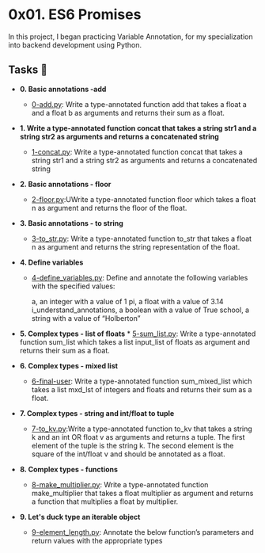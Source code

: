 # 0x01. ES6 Promises 

In this project, I began practicing Variable Annotation, for my specialization into backend development using Python.

## Tasks :page_with_curl:

* **0. Basic annotations -add**
  * [0-add.py](./0-add.py): Write a type-annotated function add that takes a float a and a float b as arguments and returns their sum as a float. 

* **1. Write a type-annotated function concat that takes a string str1 and a string str2 as arguments and returns a concatenated string**
  * [1-concat.py](./1-concat.py): Write a type-annotated function concat that takes a string str1 and a string str2 as arguments and returns a concatenated string
  
* **2. Basic annotations - floor**
  * [2-floor.py](./2-floor.py):UWrite a type-annotated function floor which takes a float n as argument and returns the floor of the float.


* **3. Basic annotations - to string**
  * [3-to_str.py](./3-to_str.py): Write a type-annotated function to_str that takes a float n as argument and returns the string representation of the float.

* **4. Define variables**
  * [4-define_variables.py](./4-define_variables.py): Define and annotate the following variables with the specified values:

    a, an integer with a value of 1
    pi, a float with a value of 3.14
    i_understand_annotations, a boolean with a value of True
    school, a string with a value of “Holberton”

* **5. Complex types - list of floats**
        * [5-sum_list.py](./5-sum_list.py): Write a type-annotated function sum_list which takes a list input_list of floats as argument and returns their sum as a float.

* **6. Complex types - mixed list**
  * [6-final-user](./6-final-user.js): Write a type-annotated function sum_mixed_list which takes a list mxd_lst of integers and floats and returns their sum as a float.


* **7. Complex types - string and int/float to tuple**
  * [7-to_kv.py](./7-to_kv.py):Write a type-annotated function to_kv that takes a string k and an int OR float v as arguments and returns a tuple. The first element of the tuple is the string k. The second element is the square of the int/float v and should be annotated as a float.
  
* **8. Complex types - functions**
  * [8-make_multiplier.py](./8-make_multiplier.py): Write a type-annotated function make_multiplier that takes a float multiplier as argument and returns a function that multiplies a float by multiplier.


* **9.  Let's duck type an iterable object**
  * [9-element_length.py](./9-element_length.py): Annotate the below function’s parameters and return values with the appropriate types


